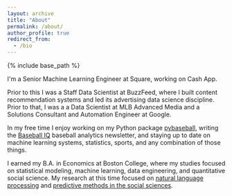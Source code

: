 ```yaml
---
layout: archive
title: "About"
permalink: /about/
author_profile: true
redirect_from:
  - /bio
---
```


{% include base_path %}

I'm a Senior Machine Learning Engineer at Square, working on Cash App.

Prior to this I was a Staff Data Scientist at BuzzFeed, where I built content recommendation systems and led its advertising data science discipline. Prior to that, I was a a Data Scientist at MLB Advanced Media and a Solutions Consultant and Automation Engineer at Google.

In my free time I enjoy working on my Python package [pybaseball](https://github.com/jldbc/pybaseball), writing the [Baseball IQ](https://baseballiq.substack.com) baseball analytics newsletter, and staying up to date on machine learning systems, statistics, sports, and any combination of those things.

I earned my B.A. in Economics at Boston College, where my studies focused on statistical modeling, machine learning, data engineering, and quantitative social science. My research at this time focused on [natural language processing](https://psyarxiv.com/79bnu/) and [predictive methods in the social sciences](https://dlib.bc.edu/islandora/object/bc-ir%3A107437). 